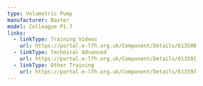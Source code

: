 ```yaml
---
type: Volumetric Pump
manufacturer: Baxter
model: Colleague P1.7
links:
  - linkType: Training Videos
    url: https://portal.e-lfh.org.uk/Component/Details/613580
  - linkType: Technical Advanced
    url: https://portal.e-lfh.org.uk/Component/Details/613591
  - linkType: Other Training
    url: https://portal.e-lfh.org.uk/Component/Details/613597
---
```

